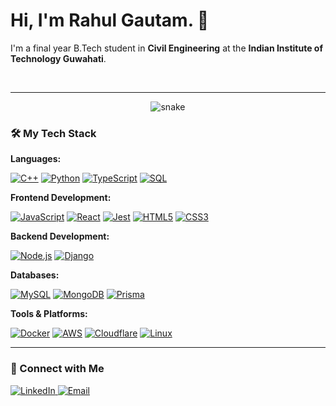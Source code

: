 # Hi, I'm Rahul Gautam. 👋

I'm a final year B.Tech student in **Civil Engineering** at the **Indian Institute of Technology Guwahati**.

<br/>

---

<p align="center">
  <img src="https://raw.githubusercontent.com/gtmrahul/gtmrahul/main/dist/github-contribution-grid-snake.svg" alt="snake" />
</p>

### 🛠️ My Tech Stack

**Languages:**
<p align="left">
  <a href="https://www.cplusplus.com/" target="_blank"><img alt="C++" src="https://img.shields.io/badge/C%2B%2B-00599C?style=for-the-badge&logo=c%2B%2B&logoColor=white"></a>
  <a href="https://www.python.org" target="_blank"><img alt="Python" src="https://img.shields.io/badge/Python-3776AB?style=for-the-badge&logo=python&logoColor=white"></a>
  <a href="https://www.typescriptlang.org/" target="_blank"><img alt="TypeScript" src="https://img.shields.io/badge/TypeScript-3178C6?style=for-the-badge&logo=typescript&logoColor=white"></a>
  <a href="https://www.mysql.com/" target="_blank"><img alt="SQL" src="https://img.shields.io/badge/SQL-4479A1?style=for-the-badge&logo=mysql&logoColor=white"></a>
</p>

**Frontend Development:**
<p align="left">
  <a href="https://developer.mozilla.org/en-US/docs/Web/JavaScript" target="_blank"><img alt="JavaScript" src="https://img.shields.io/badge/JavaScript-F7DF1E?style=for-the-badge&logo=javascript&logoColor=black"></a>
  <a href="https://reactjs.org/" target="_blank"><img alt="React" src="https://img.shields.io/badge/React-20232A?style=for-the-badge&logo=react&logoColor=61DAFB"></a>
  <a href="https://jestjs.io" target="_blank"><img alt="Jest" src="https://img.shields.io/badge/Jest-C21325?style=for-the-badge&logo=jest&logoColor=white"></a>
  <a href="https://www.w3.org/html/" target="_blank"><img alt="HTML5" src="https://img.shields.io/badge/HTML5-E34F26?style=for-the-badge&logo=html5&logoColor=white"></a>
  <a href="https://www.w3schools.com/css/" target="_blank"><img alt="CSS3" src="https://img.shields.io/badge/CSS3-1572B6?style=for-the-badge&logo=css3&logoColor=white"></a>
</p>

**Backend Development:**
<p align="left">
  <a href="https://nodejs.org" target="_blank"><img alt="Node.js" src="https://img.shields.io/badge/Node.js-339933?style=for-the-badge&logo=nodedotjs&logoColor=white"></a>
  <a href="https://www.djangoproject.com/" target="_blank"><img alt="Django" src="https://img.shields.io/badge/Django-092E20?style=for-the-badge&logo=django&logoColor=white"></a>
</p>

**Databases:**
<p align="left">
  <a href="https://www.mysql.com/" target="_blank"><img alt="MySQL" src="https://img.shields.io/badge/MySQL-4479A1?style=for-the-badge&logo=mysql&logoColor=white"></a>
  <a href="https://www.mongodb.com/" target="_blank"><img alt="MongoDB" src="https://img.shields.io/badge/MongoDB-47A248?style=for-the-badge&logo=mongodb&logoColor=white"></a>
  <a href="https://www.prisma.io/" target="_blank"><img alt="Prisma" src="https://img.shields.io/badge/Prisma-2D3748?style=for-the-badge&logo=prisma&logoColor=white"></a>
</p>

**Tools & Platforms:**
<p align="left">
  <a href="https://www.docker.com/" target="_blank"><img alt="Docker" src="https://img.shields.io/badge/Docker-2496ED?style=for-the-badge&logo=docker&logoColor=white"></a>
  <a href="https://aws.amazon.com" target="_blank"><img alt="AWS" src="https://img.shields.io/badge/AWS-232F3E?style=for-the-badge&logo=amazon-aws&logoColor=white"></a>
  <a href="https://www.cloudflare.com/" target="_blank"><img alt="Cloudflare" src="https://img.shields.io/badge/Cloudflare-F38020?style=for-the-badge&logo=cloudflare&logoColor=white"></a>
  <a href="https://www.linux.org/" target="_blank"><img alt="Linux" src="https://img.shields.io/badge/Linux-FCC624?style=for-the-badge&logo=linux&logoColor=black"></a>
</p>

---

### 🤝 Connect with Me
<p align="left">
  <a href="www.linkedin.com/in/rahulxix" target="_blank">
    <img alt="LinkedIn" src="https://img.shields.io/badge/LinkedIn-0077B5?style=for-the-badge&logo=linkedin&logoColor=white">
  </a>
  <a href="mailto:gtmrahul19@gmail.com" target="_blank">
    <img alt="Email" src="https://img.shields.io/badge/Email-D14836?style=for-the-badge&logo=gmail&logoColor=white">
  </a>
</p>
